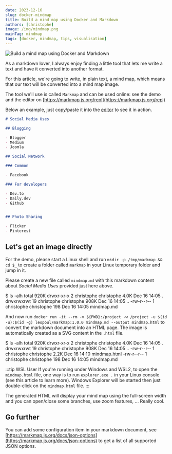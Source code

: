 ```yaml
---
date: 2023-12-16
slug: docker-mindmap
title: Build a mind map using Docker and Markdown
authors: [christophe]
image: /img/mindmap.png
mainTag: mindmap
tags: [docker, mindmap, tips, visualisation]
---
```

![Build a mind map using Docker and Markdown](/img/mindmap.png)

As a markdown lover, I always enjoy finding a little tool that lets me write a text and have it converted into another format.

For this article, we're going to write, in plain text, a mind map, which means that our text will be converted into a mind map image.

<!-- truncate -->

The tool we'll use is called `Markmap` and can be used online: see the demo and the editor on [https://markmap.js.org/repl](https://markmap.js.org/repl)

Below an example, just copy/paste it into the [editor](https://markmap.js.org/repl) to see it in action.

<Snippet filename="sample.md">

```markdown
# Social Media Uses

## Blogging

- Blogger
- Medium
- Joomla

## Social Network

### Common

- Facebook

### For developers

- Dev.to
- Daily.dev
- Github


## Photo Sharing

- Flicker
- Pinterest
```

## Let's get an image directly

</Snippet>

For the demo, please start a Linux shell and run `mkdir -p /tmp/markmap && cd $_` to create a folder called `markmap` in your Linux temporary folder and jump in it.

Please create a new file called `mindmap.md` with this markdown content about *Social Media Uses* provided just here above.

<Terminal>
$ ls -alh
total 920K
drwxr-xr-x  2 christophe christophe 4.0K Dec 16 14:05 .
drwxrwxrwt 19 christophe christophe 908K Dec 16 14:05 ..
-rw-r--r--  1 christophe christophe  198 Dec 16 14:05 mindmap.md
</Terminal>

And now run `docker run -it --rm -v ${PWD}:/project -w /project -u $(id -u):$(id -g) leopoul/markmap:1.0.0 mindmap.md --output mindmap.html` to convert the markdown document into an HTML page. The image is automatically created as a SVG content in the `.html` file.

<Terminal>
$ ls -alh
total 920K
drwxr-xr-x  2 christophe christophe 4.0K Dec 16 14:05 .
drwxrwxrwt 19 christophe christophe 908K Dec 16 14:05 ..
-rw-r--r--  1 christophe christophe 2.2K Dec 16 14:10 mindmap.html
-rw-r--r--  1 christophe christophe  198 Dec 16 14:05 mindmap.md
</Terminal>

:::tip WSL User
If you're running under Windows and WSL2, to open the `mindmap.html` file, one way is to run `explorer.exe .` in your Linux console (see <Link to="/blog/wsl-windows-explorer">this article</Link> to learn more). Windows Explorer will be started then just double-click on the `mindmap.html` file.
:::

The generated HTML will display your mind map using the full-screen width and you can open/close some branches, use zoom features, ... Really cool.

## Go further

You can add some configuration item in your markdown document, see [https://markmap.js.org/docs/json-options](https://markmap.js.org/docs/json-options) to get a list of all supported JSON options.
